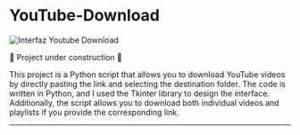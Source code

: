 # YouTube-Download

![Interfaz Youtube Download](https://github.com/user-attachments/assets/821283d8-3946-43b6-b937-b8456b8b25d5)


:construction: Project under construction :construction:

This project is a Python script that allows you to download YouTube videos by directly pasting the link and selecting the destination folder. The code is written in Python, and I used the Tkinter library to design the interface. Additionally, the script allows you to download both individual videos and playlists if you provide the corresponding link.

---




